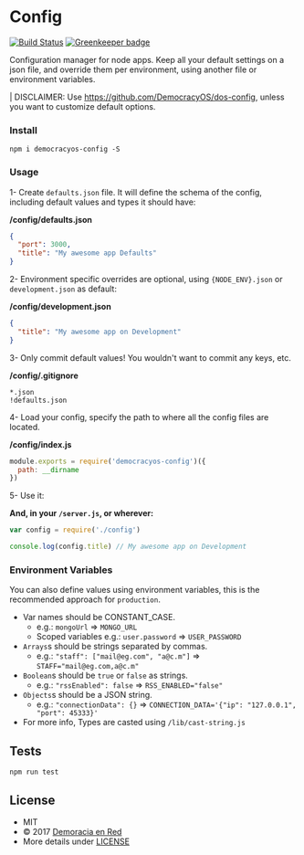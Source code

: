 Config
======

[![Build Status](https://travis-ci.org/DemocracyOS/config.svg?branch=master)](https://travis-ci.org/DemocracyOS/config) [![Greenkeeper badge](https://badges.greenkeeper.io/DemocracyOS/config.svg)](https://greenkeeper.io/)

Configuration manager for node apps. Keep all your default settings on a json file,
and override them per environment, using another file or environment variables.

| DISCLAIMER: Use https://github.com/DemocracyOS/dos-config, unless you want to customize default options.

### Install

`npm i democracyos-config -S`

### Usage

1- Create `defaults.json` file. It will define the schema of the config,
including default values and types it should have:

**/config/defaults.json**
```json
{
  "port": 3000,
  "title": "My awesome app Defaults"
}
```

2- Environment specific overrides are optional, using `{NODE_ENV}.json` or
`development.json` as default:

**/config/development.json**
```json
{
  "title": "My awesome app on Development"
}
```

3- Only commit default values! You wouldn't want to commit any keys, etc.

**/config/.gitignore**
```
*.json
!defaults.json
```

4- Load your config, specify the path to where all the config files are located.

**/config/index.js**
```javascript
module.exports = require('democracyos-config')({
  path: __dirname
})
```

5- Use it:

**And, in your `/server.js`, or wherever:**
```javascript
var config = require('./config')

console.log(config.title) // My awesome app on Development
```

### Environment Variables

You can also define values using environment variables, this is the recommended
approach for `production`.

* Var names should be CONSTANT_CASE.
  * e.g.: `mongoUrl` => `MONGO_URL`
  * Scoped variables e.g.: `user.password` => `USER_PASSWORD`
* `Arrays`s should be strings separated by commas.
  * e.g.: `"staff": ["mail@eg.com", "a@c.m"]` => `STAFF="mail@eg.com,a@c.m"`
* `Boolean`s should be `true` or `false` as strings.
  * e.g.: `"rssEnabled": false` => `RSS_ENABLED="false"`
* `Objects`s should be a JSON string.
  * e.g.: `"connectionData": {}` => `CONNECTION_DATA='{"ip": "127.0.0.1", "port": 45333}'`
* For more info, Types are casted using `/lib/cast-string.js`

## Tests

```
npm run test
```

## License
* MIT
* © 2017 [Demoracia en Red](http://democraciaenred.org)
* More details under [LICENSE](https://github.com/DemocracyOS/config/blob/master/LICENSE)
